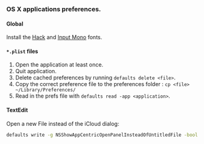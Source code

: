 ### OS X applications preferences.

#### Global

Install the [Hack](https://github.com/chrissimpkins/Hack) and
[Input Mono](http://input.fontbureau.com/download/) fonts.

#### `*.plist` files
1. Open the application at least once.
2. Quit application.
3. Delete cached preferences by running `defaults delete <file>`.
4. Copy the correct preference file to the preferences folder : `cp <file> ~/Library/Preferences/`
5. Read in the prefs file with `defaults read -app <application>`.

#### TextEdit

Open a new File instead of the iCloud dialog:
```sh
defaults write -g NSShowAppCentricOpenPanelInsteadOfUntitledFile -bool false
```
